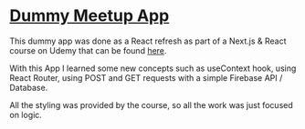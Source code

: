 # [Dummy Meetup App](https://ozzypt.github.io/react-meetup-dummy)

This dummy app was done as a React refresh as part of a Next.js & React course on Udemy that can be found [here](https://www.udemy.com/course/nextjs-react-the-complete-guide/).

With this App I learned some new concepts such as useContext hook, using React Router, using POST and GET requests with a simple Firebase API / Database.

All the styling was provided by the course, so all the work was just focused on logic.
